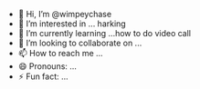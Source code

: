 - 👋 Hi, I’m @wimpeychase
- 👀 I’m interested in ... harking
- 🌱 I’m currently learning ...how to do video call
- 💞️ I’m looking to collaborate on ...
- 📫 How to reach me ...
- 😄 Pronouns: ...
- ⚡ Fun fact: ...

<!---
wimpey2003/wimpey2003 is a ✨ special ✨ repository because its `README.md` (this file) appears on your GitHub profile.
You can click the Preview link to take a look at your changes.
--->
